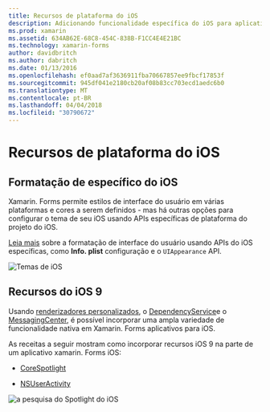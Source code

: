```yaml
---
title: Recursos de plataforma do iOS
description: Adicionando funcionalidade específica do iOS para aplicativos xamarin. Forms
ms.prod: xamarin
ms.assetid: 634AB62E-68C8-454C-838B-F1CC4E4E21BC
ms.technology: xamarin-forms
author: davidbritch
ms.author: dabritch
ms.date: 01/13/2016
ms.openlocfilehash: ef0aad7af3636911fba70667857ee9fbcf17853f
ms.sourcegitcommit: 945df041e2180cb20af08b83cc703ecd1aedc6b0
ms.translationtype: MT
ms.contentlocale: pt-BR
ms.lasthandoff: 04/04/2018
ms.locfileid: "30790672"
---
```

# <a name="ios-platform-features"></a>Recursos de plataforma do iOS

## <a name="ios-specific-formatting"></a>Formatação de específico do iOS

Xamarin. Forms permite estilos de interface do usuário em várias plataformas e cores a serem definidos - mas há outras opções para configurar o tema de seu iOS usando APIs específicas de plataforma do projeto do iOS.

[Leia mais](theme.md) sobre a formatação de interface do usuário usando APIs do iOS específicas, como **Info. plist** configuração e o `UIAppearance` API.

![](images/status-white-sml.png "Temas de iOS")

## <a name="ios-9-features"></a>Recursos do iOS 9

Usando [renderizadores personalizados](~/xamarin-forms/app-fundamentals/custom-renderer/index.md), o [DependencyService](~/xamarin-forms/app-fundamentals/dependency-service/index.md)e o [MessagingCenter](~/xamarin-forms/app-fundamentals/messaging-center.md), é possível incorporar uma ampla variedade de funcionalidade nativa em Xamarin. Forms aplicativos para iOS.

As receitas a seguir mostram como incorporar recursos iOS 9 na parte de um aplicativo xamarin. Forms iOS:

* [CoreSpotlight](https://developer.xamarin.com/recipes/cross-platform/xamarin-forms/ios/core-spotlight-search/)

* [NSUserActivity](https://developer.xamarin.com/recipes/cross-platform/xamarin-forms/ios/nsuseractivity-search/)

![](images/corespotlight.png "a pesquisa do Spotlight do iOS")

